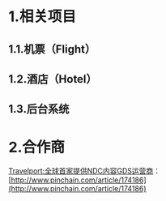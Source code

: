 # 1.相关项目

## 1.1.机票（Flight）

## 1.2.酒店（Hotel）

## 1.3.后台系统

# 2.合作商

[Travelport:全球首家提供NDC内容GDS运营商](http://www.pinchain.com/article/174186)：[http://www.pinchain.com/article/174186](http://www.pinchain.com/article/174186)

